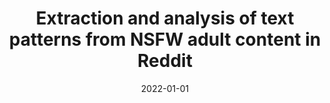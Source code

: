 ---
title: 'Extraction and analysis of text patterns from NSFW adult content in Reddit'
collection: publications
permalink: /publication/2022-Data and Knowledge Engineering-Extraction-and.md
excerpt: 'F. Cauteruccio, E. Corradini, G. Terracina, D. Ursino, L. Virgili'
date: 2022-01-01
venue: 'Data and Knowledge Engineering'
link: 'https://doi.org/10.1016/j.datak.2022.101979'
location: 'DEMACS, University of Calabria, Italy, DII, Polytechnic University of Marche, Italy'
---